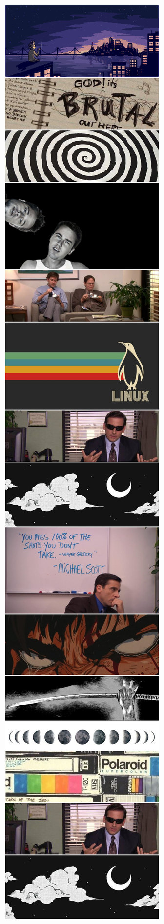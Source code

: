 ![](/1.gif)
![](/2.jpeg)
![](/3.jpeg)
![](/4.jpeg)
![](/5.jpeg)
![](/6.jpeg)
![](/7.jpeg)
![](/8.jpeg)
![](/9.jpeg)
![](/10.jpeg)
![](/11.jpeg)
![](/12.jpeg)
![](/13.jpeg)
![](/14.jpeg)
![](/15.jpeg)


<!--
**012802HJoshi/012802HJoshi** is a ✨ _special_ ✨ repository because its `README.md` (this file) appears on your GitHub profile.

Here are some ideas to get you started:

- 🔭 I’m currently working on ...
- 🌱 I’m currently learning ...
- 👯 I’m looking to collaborate on ...
- 🤔 I’m looking for help with ...
- 💬 Ask me about ...
- 📫 How to reach me: ...
- 😄 Pronouns: ...
- ⚡ Fun fact: ...
-->

